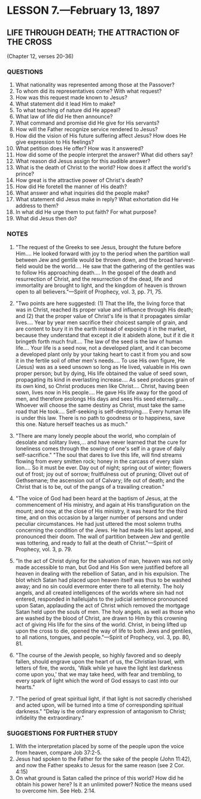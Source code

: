 # LESSON 7.—February 13, 1897

## LIFE THROUGH DEATH; THE ATTRACTION OF THE CROSS

(Chapter 12, verses 20-36)

### QUESTIONS

1. What nationality was represented among those at the Passover?
2. To whom did its representatives come? With what request?
3. How was this request made known to Jesus?
4. What statement did it lead Him to make?
5. To what teaching of nature did He appeal?
6. What law of life did He then announce?
7. What command and promise did He give for His servants?
8. How will the Father recognize service rendered to Jesus?
9. How did the vision of His future suffering affect Jesus? How does He give expression to His feelings?
10. What petition does He offer? How was it answered?
11. How did some of the people interpret the answer? What did others say?
12. What reason did Jesus assign for this audible answer?
13. What is the death of Christ to the world? How does it affect the world's prince?
14. How great is the attractive power of Christ's death?
15. How did He foretell the manner of His death?
16. What answer and what inquiries did the people make?
17. What statement did Jesus make in reply? What exhortation did He address to them?
18. In what did He urge them to put faith? For what purpose?
19. What did Jesus then do?

### NOTES

1. "The request of the Greeks to see Jesus, brought the future before Him.... He looked forward with joy to the period when the partition wall between Jew and gentile would be thrown down, and the broad harvest-field would be the world.... He saw that the gathering of the gentiles was to follow His approaching death.... In the gospel of the death and resurrection of Christ, and the resurrection of the dead, life and immortality are brought to light, and the kingdom of heaven is thrown open to all believers."—Spirit of Prophecy, vol. 3, pp. 71, 75.

2. "Two points are here suggested: (1) That the life, the living force that was in Christ, reached its proper value and influence through His death; and (2) that the proper value of Christ's life is that it propagates similar lives.... Year by year men sacrifice their choicest sample of grain, and are content to bury it in the earth instead of exposing it in the market, because they understand that except it die it abideth alone, but if it die it bringeth forth much fruit.... The law of the seed is the law of human life.... Your life is a seed now, not a developed plant, and it can become a developed plant only by your taking heart to cast it from you and sow it in the fertile soil of other men's needs.... To use His own figure, He (Jesus) was as a seed unsown so long as He lived, valuable in His own proper person; but by dying, His life obtained the value of seed sown, propagating its kind in everlasting increase.... As seed produces grain of its own kind, so Christ produces men like Christ.... Christ, having been sown, lives now in His people.... He gave His life away for the good of men, and therefore prolongs His days and sees His seed eternally.... Whoever will choose the same destiny as Christ, must take the same road that He took.... Self-seeking is self-destroying.... Every human life is under this law. There is no path to goodness or to happiness, save this one. Nature herself teaches us as much."

3. "There are many lonely people about the world, who complain of desolate and solitary lives,... and have never learned that the cure for loneliness comes through the sowing of one's self in a grave of daily self-sacrifice." "The soul that dares to live this life, will find streams flowing from every smitten rock; honey in the carcass of every slain lion.... So it must be ever. Day out of night; spring out of winter; flowers out of frost; joy out of sorrow; fruitfulness out of pruning; Olivet out of Gethsemane; the ascension out of Calvary; life out of death; and the Christ that is to be, out of the pangs of a travailing creation."

4. "The voice of God had been heard at the baptism of Jesus, at the commencement of His ministry, and again at His transfiguration on the mount; and now, at the close of His ministry, it was heard for the third time, and on this occasion by a larger number of persons and under peculiar circumstances. He had just uttered the most solemn truths concerning the condition of the Jews. He had made His last appeal, and pronounced their doom. The wall of partition between Jew and gentile was tottering, and ready to fall at the death of Christ."—Spirit of Prophecy, vol. 3, p. 79.

5. "In the act of Christ dying for the salvation of man, heaven was not only made accessible to man, but God and His Son were justified before all heaven in dealing with the rebellion of Satan, and in his expulsion. The blot which Satan had placed upon heaven itself was thus to be washed away; and no sin could evermore enter there to all eternity. The holy angels, and all created intelligences of the worlds where sin had not entered, responded in hallelujahs to the judicial sentence pronounced upon Satan, applauding the act of Christ which removed the mortgage Satan held upon the souls of men. The holy angels, as well as those who are washed by the blood of Christ, are drawn to Him by this crowning act of giving His life for the sins of the world. Christ, in being lifted up upon the cross to die, opened the way of life to both Jews and gentiles, to all nations, tongues, and people."—Spirit of Prophecy, vol. 3, pp. 80, 81.

6. "The course of the Jewish people, so highly favored and so deeply fallen, should engrave upon the heart of us, the Christian Israel, with letters of fire, the words, 'Walk while ye have the light lest darkness come upon you,' that we may take heed, with fear and trembling, to every spark of light which the word of God essays to cast into our hearts."

7. "The period of great spiritual light, if that light is not sacredly cherished and acted upon, will be turned into a time of corresponding spiritual darkness." "Delay is the ordinary expression of antagonism to Christ; infidelity the extraordinary."

### SUGGESTIONS FOR FURTHER STUDY

1. With the interpretation placed by some of the people upon the voice from heaven, compare Job 37:2-5.
2. Jesus had spoken to the Father for the sake of the people (John 11:42), and now the Father speaks to Jesus for the same reason (see 2 Cor. 4:15)
3. On what ground is Satan called the prince of this world? How did he obtain his power here? Is it an unlimited power? Notice the means used to overcome him. See Heb. 2:14.
